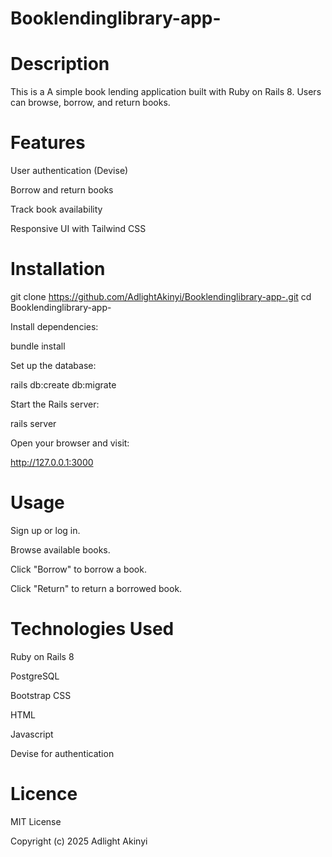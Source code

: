 # Booklendinglibrary-app-

# Description 
This is a A simple book lending application built with Ruby on Rails 8. Users can browse, borrow, and return books.

# Features
User authentication (Devise)

Borrow and return books

Track book availability

Responsive UI with Tailwind CSS

# Installation
git clone https://github.com/AdlightAkinyi/Booklendinglibrary-app-.git
cd Booklendinglibrary-app-

Install dependencies:

bundle install

Set up the database:

rails db:create db:migrate 

Start the Rails server:

rails server


Open your browser and visit:

 http://127.0.0.1:3000

# Usage

 Sign up or log in.

 Browse available books.

 Click "Borrow" to borrow a book.

 Click "Return" to return a borrowed book.

# Technologies Used

Ruby on Rails 8

PostgreSQL

Bootstrap CSS

HTML

Javascript

Devise for authentication

# Licence

MIT License

Copyright (c) 2025 Adlight  Akinyi